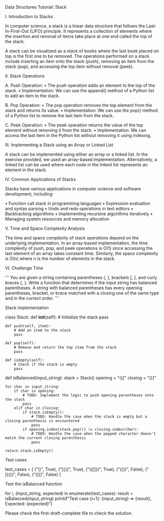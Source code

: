 Data Structures Tutorial: Stack

I. Introduction to Stacks

In computer science, a stack is a linear data structure that follows the Last-In-First-Out (LIFO) principle. It represents a collection of elements where the insertion and removal of items take place at one end called the top of the stack.

A stack can be visualized as a stack of books where the last book placed on top is the first one to be removed. The operations performed on a stack include inserting an item onto the stack (push), removing an item from the stack (pop), and accessing the top item without removal (peek).

II. Stack Operations

A. Push Operation:
• The push operation adds an element to the top of the stack.
• Implementation: We can use the append() method of a Python list to add an item to the stack.

B. Pop Operation:
• The pop operation removes the top element from the stack and returns its value.
• Implementation: We can use the pop() method of a Python list to remove the last item from the stack.

C. Peek Operation:
• The peek operation returns the value of the top element without removing it from the stack.
• Implementation: We can access the last item in the Python list without removing it using indexing.

III. Implementing a Stack using an Array or Linked List

A stack can be implemented using either an array or a linked list. In the exercise provided, we used an array-based implementation. Alternatively, a linked list can be used where each node in the linked list represents an element in the stack.

IV. Common Applications of Stacks

Stacks have various applications in computer science and software development, including:

• Function call stack in programming languages
• Expression evaluation and syntax parsing
• Undo and redo operations in text editors
• Backtracking algorithms
• Implementing recursive algorithms iteratively
• Managing system resources and memory allocation

V. Time and Space Complexity Analysis

The time and space complexity of stack operations depend on the underlying implementation. In an array-based implementation, the time complexity of push, pop, and peek operations is O(1) since accessing the last element of an array takes constant time. Similarly, the space complexity is O(n) where n is the number of elements in the stack.

VI. Challenge Time

'''
You are given a string containing parentheses (, ), brackets [, ], and curly braces {, }.
Write a function that determines if the input string has balanced parentheses.
A string with balanced parentheses has every opening parentheses, bracket,
or brace matched with a closing one of the same type and in the correct order.
'''

Stack implementation

class Stack:
def **init**(self): # Initialize the stack
pass

    def push(self, item):
        # Add an item to the stack
        pass

    def pop(self):
        # Remove and return the top item from the stack
        pass

    def isEmpty(self):
        # Check if the stack is empty
        pass

def isBalanced(input_string):
stack = Stack()
opening = "({["
closing = ")}]"

    for char in input_string:
        if char in opening:
            # TODO: Implement the logic to push opening parentheses onto the stack
            pass
        elif char in closing:
            if stack.isEmpty():
                # TODO: Handle the case when the stack is empty but a closing parenthesis is encountered
                pass
            if opening.index(stack.pop()) != closing.index(char):
                # TODO: Handle the case when the popped character doesn't match the current closing parenthesis
                pass

    return stack.isEmpty()

Test cases

test_cases = [
("()", True),
("[{}]", True),
("({[]})", True),
("({})", False),
("[({})", False),
("([)]", False)
]

Test the isBalanced function

for i, (input_string, expected) in enumerate(test_cases):
result = isBalanced(input_string)
print(f"Test case {i+1}: {input_string} => {result}, Expected: {expected}")

Please check the first-draft-complete file to check the solution.
